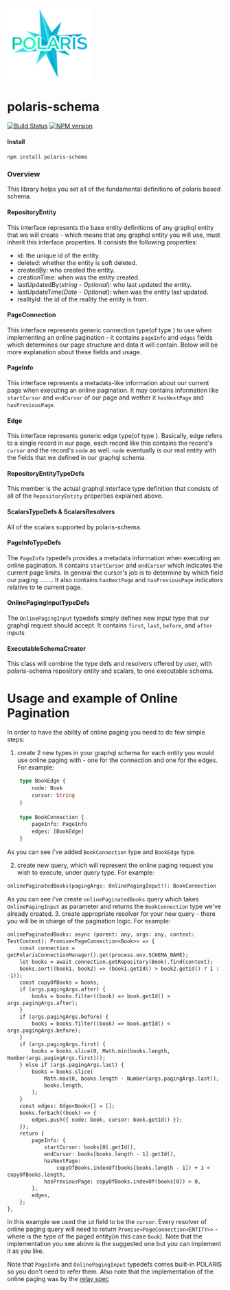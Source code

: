 ![Small Logo](static/img/polaris-logo.png)

# polaris-schema

[![Build Status](https://travis-ci.com/Enigmatis/polaris-schema.svg?branch=master)](https://travis-ci.com/Enigmatis/polaris-schema)
[![NPM version](https://img.shields.io/npm/v/@enigmatis/polaris-schema.svg?style=flat-square)](https://www.npmjs.com/package/@enigmatis/polaris-schema)

#### Install

```
npm install polaris-schema
```

### Overview

This library helps you set all of the fundamental definitions of polaris based schema.

#### RepositoryEntity

This interface represents the base entity definitions of any graphql entity that we will create -
which means that any graphql entity you will use, must inherit this interface properties.
It consists the following properties:

-   id: the unique id of the entity.
-   deleted: whether the entity is soft deleted.
-   createdBy: who created the entity.
-   creationTime: when was the entity created.
-   lastUpdatedBy(_string - Optional_): who last updated the entity.
-   lastUpdateTime(_Date - Optional_): when was the entity last updated.
-   realityId: the id of the reality the entity is from.

#### PageConnection<ENTITY>

This interface represents generic connection type(of type <ENTITY>) to use when implementing an online pagination - it
contains `pageInfo` and `edges` fields which determines our page structure and data it will contain.
Below will be more explanation about these fields and usage.

#### PageInfo

This interface represents a metadata-like information about our current page when executing an online pagination.
It may contains information like `startCursor` and `endCursor` of our page and wether it `hasNextPage` and `hasPreviousPage`.

#### Edge<ENTITY>

This interface represents generic edge type(of type <ENTITY>).
Basically, edge refers to a single record in our page, each record like this contains the record's `cursor`
and the record's `node` as well.
`node` eventually is our real entity with the fields that we defined in our graphql schema. 

#### RepositoryEntityTypeDefs

This member is the actual graphql interface type definition that consists of all of the `RepositoryEntity` properties
explained above.

#### ScalarsTypeDefs & ScalarsResolvers

All of the scalars supported by polaris-schema.

#### PageInfoTypeDefs

The `PageInfo` typedefs provides a metadata information when executing an online pagination.
It contains `startCursor` and `endCursor` which indicates the current page limits.
In general the cursor's job is to determine by which field our paging ........
It also contains `hasNextPage` and `hasPreviousPage` indicators relative to te current page.

#### OnlinePagingInputTypeDefs

The `OnlinePagingInput` typedefs simply defines new input type that our graphql request should accept.
It contains `first`, `last`, `before`, and `after` inputs 

#### ExecutableSchemaCreator

This class will combine the type defs and resolvers offered by user, with polaris-schema repository entity and scalars,
to one executable schema.

# Usage and example of Online Pagination

In order to have the ability of online paging you need to do few simple steps:
1. create 2 new types in your graphql schema for each entity you would use online paging with - one for the connection and one for the edges.
For example:

```graphql
    type BookEdge {
        node: Book
        cursor: String
    }
    
    type BookConnection {
        pageInfo: PageInfo
        edges: [BookEdge]
    }
```
As you can see i've added `BookConnection` type and `BookEdge` type.

2. create new query, which will represent the online paging request you wish to execute, under query type.
For example:
```graphql
onlinePaginatedBooks(pagingArgs: OnlinePagingInput!): BookConnection
```
As you can see i've create `onlinePaginatedBooks` query which takes `OnlinePagingInput` as parameter and returns the `BookConnection` type we've already created.
3. create appropriate resolver for your new query - there you will be in charge of the pagination logic.
For example:
```
onlinePaginatedBooks: async (parent: any, args: any, context: TestContext): Promise<PageConnection<Book>> => {
    const connection = getPolarisConnectionManager().get(process.env.SCHEMA_NAME);
    let books = await connection.getRepository(Book).find(context);
    books.sort((book1, book2) => (book1.getId() > book2.getId() ? 1 : -1));
    const copyOfBooks = books;
    if (args.pagingArgs.after) {
        books = books.filter((book) => book.getId() > args.pagingArgs.after);
    }
    if (args.pagingArgs.before) {
        books = books.filter((book) => book.getId() < args.pagingArgs.before);
    }
    if (args.pagingArgs.first) {
        books = books.slice(0, Math.min(books.length, Number(args.pagingArgs.first)));
    } else if (args.pagingArgs.last) {
        books = books.slice(
            Math.max(0, books.length - Number(args.pagingArgs.last)),
            books.length,
        );
    }
    const edges: Edge<Book>[] = [];
    books.forEach((book) => {
        edges.push({ node: book, cursor: book.getId() });
    });
    return {
        pageInfo: {
            startCursor: books[0].getId(),
            endCursor: books[books.length - 1].getId(),
            hasNextPage:
                copyOfBooks.indexOf(books[books.length - 1]) + 1 < copyOfBooks.length,
            hasPreviousPage: copyOfBooks.indexOf(books[0]) > 0,
        },
        edges,
    };
},
```
In this example we used the `id` field to be the `cursor`.
Every resolver of online paging query will need to return `Promise<PageConnection<ENTITY>>` - where <ENTITY> is the type of the paged entity(in this case `Book`).
Note that the implementation you see above is the suggested one but you can implement it as you like.

Note that `PageInfo` and `OnlinePagingInput` typedefs comes built-in POLARIS so you don't need to refer them.
Also note that the implementation of the online paging was by the [relay spec](https://relay.dev/graphql/connections.htm)
